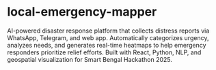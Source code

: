 # local-emergency-mapper
AI-powered disaster response platform that collects distress reports via WhatsApp, Telegram, and web app. Automatically categorizes urgency, analyzes needs, and generates real-time heatmaps to help emergency responders prioritize relief efforts. Built with React, Python, NLP, and geospatial visualization for Smart Bengal Hackathon 2025.
